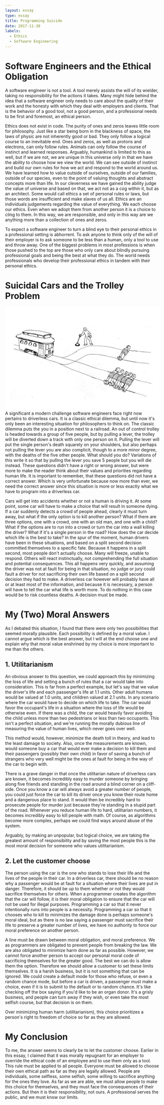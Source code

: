 ```yaml
---
layout: essay
type: essay
title: Programming Suicide
date: 2017-11-30
labels:
  - Ethics
  - Software Engineering
---
```

# Software Engineers and the Ethical Obligation

A software engineer is not a tool. A tool merely assists the will of its wielder, taking no responsibility for the actions it takes. Many might hide behind the idea that a software engineer only needs to care about the quality of their work and the honesty with which they deal with employers and clients. That is the behavior of a good tool, not a good person, and a professional needs to be first and foremost, an ethical person.

Ethics does not exist in code. The purity of ones and zeros leaves little room for philosophy. Just like a star being born in the blackness of space, the laws of physic are not inherently good or bad. They only follow a logical course to an inevitable end. Ones and zeros, as well as protons and electrons, can only follow rules. Animals can only follow the course of instinct and learned responses. Arguably, humankind is limited to this as well, but if we are not, we are unique in this universe only in that we have the ability to choose how we view the world. We can see outside of instinct and build our own rules for how we act and respond to the world around us. We have learned how to value outside of ourselves, outside of our families, outside of our species, even to the point of valuing thoughts and abstract concepts more than life. In our cleverness we have gained the ability judge the value of universe and based on that, we act not as a cog within it, but as an architect. Some would call ethics a set of personal rules or laws, but those words are insufficient and make slaves of us all. Ethics are an individuals judgements regarding the value of everything. We each choose our ethics. Even when we adopt them from another person it is a choice to cling to them. In this way, we are responsible, and only in this way are we anything more than a collection of ones and zeros.

To expect a software engineer to turn a blind eye to their personal ethics in a professional setting is abhorrent. To ask anyone to think only of the will of their employer is to ask someone to be less than a human, only a tool to use and throw away. One of the biggest problems in most professions is when those pushed to the top are those who only care about blindly pursuing professional goals and being the best at what they do. The world needs professionals who develop their professional ethics in tandem with their personal ethics.

# Suicidal Cars and the Trolley Problem

<img class="ui medium right floated rounded image" src="/images/trolley-dilemma.jpg">
A significant a modern challenge software engineers face right now pertains to driverless cars. It is a classic ethical dilemma, but until now it's only been an interesting situation for philosophers to think on. The classic dilemma puts the you in a position next to a railroad. An out of control trolley is headed towards a group of five people, but by pulling a lever, the trolley will be diverted down a track with only one person on it. Pulling the lever will put the single person's death squarely on your shoulders, but also perhaps not pulling the lever you are also complicit, though to a more minor degree, with the deaths of the five other people. What should you do? Variations of this write it so that by pulling the lever you save 5 people but you will die instead. These questions didn't have a right or wrong answer, but were more to make the reader think about their values and priorities regarding human life. It is important to remember, that these questions did not have a correct answer. Which is very unfortunate because now more than ever, we need the correct answer since this situation is more or less exactly what we have to program into a driverless car.

Cars will get into accidents whether or not a human is driving it. At some point, some car will have to make a choice that will result in someone dying. If a car suddenly detects a crowd of people ahead, clearly it must turn away, but what if the only option is to kill another person? What if there are three options, one with a crowd, one with an old man, and one with a child? What if the options are to run into a crowd or turn the car into a wall killing the driver? What if it's a single person in the road? How does the car decide which life is the best to take? In the spur of the moment, human drivers have been in these situations, and based on a split second decision committed themselves to a specific fate. Because it happens in a split second, most people don't actually choose. Many will freeze, unable to respond. Others will react instinctually, not comprehending the full situation and potential consequences. This all happens very quickly, and assuming the driver was not at fault for being in that situation, no judge or jury could fault a driver for not sacrificing their own life based on a split second decision they had to make. A driverless car however will probably have all or at least most of the information, and because it is necessary, a person will have to tell the car what life is worth more. To do nothing in this case would be to risk countless deaths. A decision must be made.

# My (Two) Moral Answers

As I debated this situation, I found that there were only two possibilities that seemed morally plausible. Each possibility is defined by a moral value. I cannot argue which is the best answer, but I will at the end choose one and explain why that moral value enshrined by my choice is more important to me than the others.

## 1. Utilitarianism

An obvious answer to this question, we could approach this by minimizing the loss of life and setting a bunch of rules that a car would take into consideration. This is far from a perfect example, but let's say that we value the driver's life and each passenger's life at 1.1 units. Other adult humans would be valued at 1.0 units, and children valued at 2.1 units. In any scenario where the car would have to decide on which life to take. The car would favor the occupant's life in a situation where the loss of life would be otherwise even. If there was a child, the car would heavily favor avoiding the child unless more than two pedestrians or less than two occupants. This isn't a perfect situation, and we're running the morally dubious line of measuring the value of human lives, which never goes over well. 

This method would, however, minimize the death toll in theory, and lead to the least damage to society. Also, once the measurements are known, would someone buy a car that would ever make a decision to kill them and their passengers (possibly their own child) in favor of saving a bunch of strangers who very well might be the ones at fault for being in the way of the car to begin with. 

There is a grave danger in that once the utilitarian nature of driverless cars are known, it becomes incredibly easy to murder someone by bringing along five friends and standing in the road around a blind corner on a cliff-side. Once you know a car will always avoid a greater number of people, you could just force the car to kill its driver once you know their route home and a dangerous place to stand. It would then be incredibly hard to prosecute people for murder just because they're standing in a stupid part of the road. Whenever you reduce human life to hard, utilitarian numbers, it becomes incredibly easy to kill people with math. Of course, as algorithms become more complex, perhaps we could find ways around abuse of the system. 

Arguably, by making an unpopular, but logical choice, we are taking the greatest amount of responsibility and by saving the most people this is the most moral decision for someone who values utilitarianism.

## 2. Let the customer choose

The person using the car is the one who stands to lose their life and the lives of the people in their car. In a driverless car, there should be no reason why a passenger would be at fault for a situation where their lives are put in danger. Therefore, it should be up to them whether or not they would sacrifice themselves for others. When a programmer creates the algorithm that the car will follow, it is their moral obligation to ensure that the car will not be used for illegal purposes. Programming a car so that it never intentionally runs into people is a necessity. Programming a car so that it chooses who to kill to minimizes the damage done is perhaps someone's moral ideal, but as there is no law saying a passenger must sacrifice their life to preserve a greater number of lives, we have no authority to force our moral preference on another person.

A line must be drawn between moral obligation, and moral preference. We as programmers are obligated to prevent people from breaking the law. We are also obligated to minimize harm done as far as possible. However, we cannot force another person to accept our personal moral code of sacrificing themselves for the greater good. The best we can do is allow them the option. Therefore we should allow a customer to set these limits themselves. It is a harsh business, but it is not something that can be ignored. We could create a default mode for those who refuse, or even a random chance mode, but before a car is driven, a passenger must make a choice, even if it is to submit to the default or to random chance. It's like checking off the box saying if you'd like to be an organ donor. It's a grisly business, and people can turn away if they wish, or even take the most selfish course, but that decision is on them.

Over minimizing human harm (utilitarianism), this choice prioritizes a person's right to freedom of choice so far as they are allowed.

# My Conclusion

To me, the answer seems to clearly be to let the customer choose. Earlier in this essay, I claimed that it was morally repugnant for an employer to override the ethical code of an employee and to use them only as a tool. This rule must be applied to all people. Everyone must be allowed to choose their own ethical path as far as they are legally allowed. People are individuals, some selfless, some selfish, some willing to sacrifice anything for the ones they love. As far as we are able, we must allow people to make this choice for themselves, and they must face the consequences of their actions. But then it is their responsibility, not ours. A professional serves the public, and we must know our limits.
